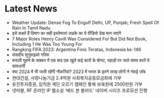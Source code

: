 # Latest News
-  Weather Update: Dense Fog To Engulf Delhi, UP, Punjab; Fresh Spell Of Rain In Tamil Nadu
-  इसे कहते हैं दिमाग का सही इस्तेमाल! लड़के का ये वीडियो देख मान जाएंगे
-  7 Major Roles Henry Cavill Was Considered For But Did Not Book, Including 1 He Was Too Young For
-  Rangking FIFA 2023: Argentina Finis Teratas, Indonesia ke-146
-  संसदीय सुनुवाइको गरिमा
-  मनाली घूमने के चक्कर में एक बाद एक खुले कई कारों के बोनट, पहाड़ों पर जाते समय बरतें ये सावधानी
-  क्या 2024 में भी जाती रहेंगी नौकरियां? 2023 में भारत के इतने लाख लोगों ने गंवाई जॉब
-  현대건설, 사랑나눔기금 2.4억원 사회복지공동모금회에 기부
-  유진투자증권, 임직원 계단 오르기 캠페인 통해 보육원에 2500만원 기부
-  넷마블, RF 온라인 IP 웹소설 '배드 본 블러드' 네이버 시리즈 프로모션 진행
